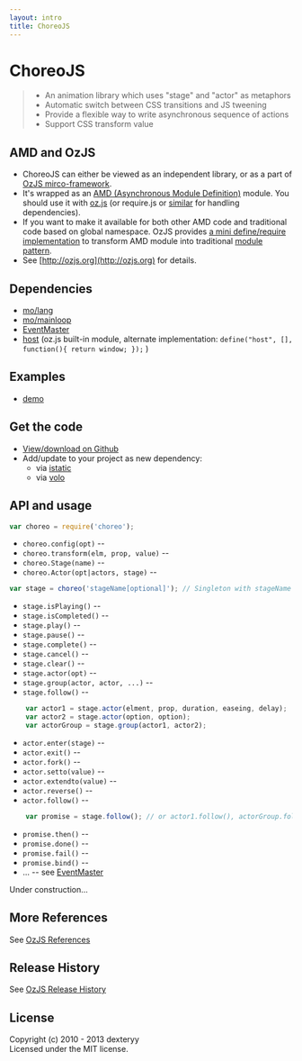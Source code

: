 ```yaml
---
layout: intro
title: ChoreoJS
---
```


# ChoreoJS

> * An animation library which uses "stage" and "actor" as metaphors
> * Automatic switch between CSS transitions and JS tweening
> * Provide a flexible way to write asynchronous sequence of actions
> * Support CSS transform value

## AMD and OzJS

* ChoreoJS can either be viewed as an independent library, or as a part of [OzJS mirco-framework](http://ozjs.org/#framework).
* It's wrapped as an [AMD (Asynchronous Module Definition)](https://github.com/amdjs/amdjs-api/wiki/AMD) module. You should use it with [oz.js](http://ozjs.org/#start) (or require.js or [similar](http://wiki.commonjs.org/wiki/Implementations) for handling dependencies). 
* If you want to make it available for both other AMD code and traditional code based on global namespace. OzJS provides [a mini define/require implementation](http://ozjs.org/examples/adapter/) to transform AMD module into traditional [module pattern](http://www.adequatelygood.com/2010/3/JavaScript-Module-Pattern-In-Depth).
* See [http://ozjs.org](http://ozjs.org) for details.

## Dependencies

* [mo/lang](https://github.com/dexteryy/mo)
* [mo/mainloop](https://github.com/dexteryy/mo)
* [EventMaster](https://github.com/dexteryy/EventMaster)
* [host](https://github.com/dexteryy/OzJS) (oz.js built-in module, alternate implementation: `define("host", [], function(){ return window; });` )

## Examples

* [demo](http://ozjs.org/ChoreoJS/examples/)

## Get the code

* [View/download on Github](https://github.com/dexteryy/ChoreoJS/blob/master/choreo.js)
* Add/update to your project as new dependency:
    * via [istatic](https://github.com/mockee/istatic.git)
    * via [volo](https://github.com/volojs/volo)

## API and usage

```javascript
var choreo = require('choreo');
```

* `choreo.config(opt)` -- 
* `choreo.transform(elm, prop, value)` -- 
* `choreo.Stage(name)` -- 
* `choreo.Actor(opt|actors, stage)` -- 

```javascript
var stage = choreo('stageName[optional]'); // Singleton with stageName
```

* `stage.isPlaying()` -- 
* `stage.isCompleted()` -- 
* `stage.play()` -- 
* `stage.pause()` -- 
* `stage.complete()` -- 
* `stage.cancel()` -- 
* `stage.clear()` -- 
* `stage.actor(opt)` -- 
* `stage.group(actor, actor, ...)` -- 
* `stage.follow()` -- 

```javascript
    var actor1 = stage.actor(elment, prop, duration, easeing, delay);
    var actor2 = stage.actor(option, option);
    var actorGroup = stage.group(actor1, actor2);
```

* `actor.enter(stage)` -- 
* `actor.exit()` -- 
* `actor.fork()` -- 
* `actor.setto(value)` -- 
* `actor.extendto(value)` -- 
* `actor.reverse()` -- 
* `actor.follow()` -- 

```javascript
    var promise = stage.follow(); // or actor1.follow(), actorGroup.follow()
```

* `promise.then()` -- 
* `promise.done()` -- 
* `promise.fail()` -- 
* `promise.bind()` -- 
* ... -- see [EventMaster](https://github.com/dexteryy/EventMaster)

Under construction...

## More References

See [OzJS References](http://ozjs.org/#ref)

## Release History

See [OzJS Release History](http://ozjs.org/#release)

## License

Copyright (c) 2010 - 2013 dexteryy  
Licensed under the MIT license.


